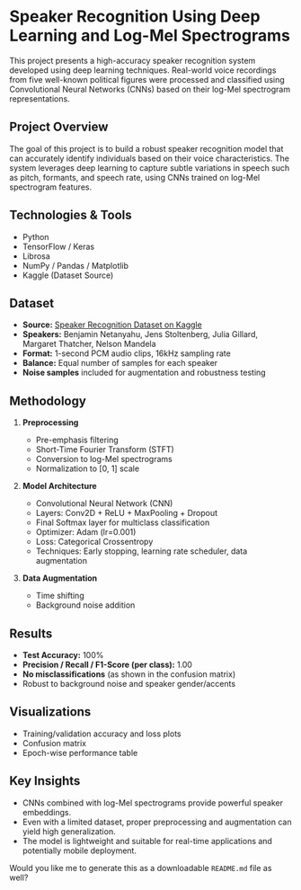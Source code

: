 # Speaker Recognition Using Deep Learning and Log-Mel Spectrograms

This project presents a high-accuracy speaker recognition system developed using deep learning techniques. Real-world voice recordings from five well-known political figures were processed and classified using Convolutional Neural Networks (CNNs) based on their log-Mel spectrogram representations.

## Project Overview

The goal of this project is to build a robust speaker recognition model that can accurately identify individuals based on their voice characteristics. The system leverages deep learning to capture subtle variations in speech such as pitch, formants, and speech rate, using CNNs trained on log-Mel spectrogram features.

## Technologies & Tools

* Python
* TensorFlow / Keras
* Librosa
* NumPy / Pandas / Matplotlib
* Kaggle (Dataset Source)

## Dataset

* **Source:** [Speaker Recognition Dataset on Kaggle](https://www.kaggle.com/datasets/vaibhavkumar/speaker-recognition-dataset)
* **Speakers:** Benjamin Netanyahu, Jens Stoltenberg, Julia Gillard, Margaret Thatcher, Nelson Mandela
* **Format:** 1-second PCM audio clips, 16kHz sampling rate
* **Balance:** Equal number of samples for each speaker
* **Noise samples** included for augmentation and robustness testing

##  Methodology

1. **Preprocessing**

   * Pre-emphasis filtering
   * Short-Time Fourier Transform (STFT)
   * Conversion to log-Mel spectrograms
   * Normalization to \[0, 1] scale

2. **Model Architecture**

   * Convolutional Neural Network (CNN)
   * Layers: Conv2D + ReLU + MaxPooling + Dropout
   * Final Softmax layer for multiclass classification
   * Optimizer: Adam (lr=0.001)
   * Loss: Categorical Crossentropy
   * Techniques: Early stopping, learning rate scheduler, data augmentation

3. **Data Augmentation**

   * Time shifting
   * Background noise addition

## Results

* **Test Accuracy:** 100%
* **Precision / Recall / F1-Score (per class):** 1.00
* **No misclassifications** (as shown in the confusion matrix)
* Robust to background noise and speaker gender/accents

## Visualizations

* Training/validation accuracy and loss plots
* Confusion matrix
* Epoch-wise performance table

## Key Insights

* CNNs combined with log-Mel spectrograms provide powerful speaker embeddings.
* Even with a limited dataset, proper preprocessing and augmentation can yield high generalization.
* The model is lightweight and suitable for real-time applications and potentially mobile deployment.

Would you like me to generate this as a downloadable `README.md` file as well?
